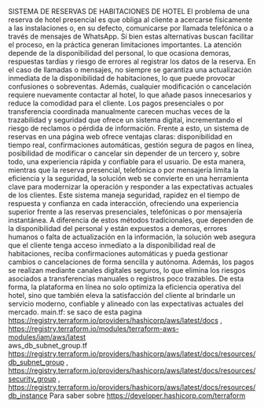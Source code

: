 SISTEMA DE RESERVAS DE HABITACIONES DE HOTEL
El problema de una reserva de hotel presencial es que obliga al cliente a acercarse físicamente a las instalaciones o, en su defecto, comunicarse por llamada telefónica o a través de mensajes de WhatsApp. Si bien estas alternativas buscan facilitar el proceso, en la práctica generan limitaciones importantes. La atención depende de la disponibilidad del personal, lo que ocasiona demoras, respuestas tardías y riesgo de errores al registrar los datos de la reserva. En el caso de llamadas o mensajes, no siempre se garantiza una actualización inmediata de la disponibilidad de habitaciones, lo que puede provocar confusiones o sobreventas. Además, cualquier modificación o cancelación requiere nuevamente contactar al hotel, lo que añade pasos innecesarios y reduce la comodidad para el cliente. Los pagos presenciales o por transferencia coordinada manualmente carecen muchas veces de la trazabilidad y seguridad que ofrece un sistema digital, incrementando el riesgo de reclamos o pérdida de información. Frente a esto, un sistema de reservas en una página web ofrece ventajas claras: disponibilidad en tiempo real, confirmaciones automáticas, gestión segura de pagos en línea, posibilidad de modificar o cancelar sin depender de un tercero y, sobre todo, una experiencia rápida y confiable para el usuario. De esta manera, mientras que la reserva presencial, telefónica o por mensajería limita la eficiencia y la seguridad, la solución web se convierte en una herramienta clave para modernizar la operación y responder a las expectativas actuales de los clientes.
Este sistema maneja seguridad, rapidez en el tiempo de respuesta y confianza en cada interacción, ofreciendo una experiencia superior frente a las reservas presenciales, telefónicas o por mensajería instantánea. A diferencia de estos métodos tradicionales, que dependen de la disponibilidad del personal y están expuestos a demoras, errores humanos o falta de actualización en la información, la solución web asegura que el cliente tenga acceso inmediato a la disponibilidad real de habitaciones, reciba confirmaciones automáticas y pueda gestionar cambios o cancelaciones de forma sencilla y autónoma. Además, los pagos se realizan mediante canales digitales seguros, lo que elimina los riesgos asociados a transferencias manuales o registros poco trazables. De esta forma, la plataforma en línea no solo optimiza la eficiencia operativa del hotel, sino que también eleva la satisfacción del cliente al brindarle un servicio moderno, confiable y alineado con las expectativas actuales del mercado.
main.tf: se saco de esta pagina https://registry.terraform.io/providers/hashicorp/aws/latest/docs , https://registry.terraform.io/modules/terraform-aws-modules/iam/aws/latest  
aws_db_subnet_group.tf https://registry.terraform.io/providers/hashicorp/aws/latest/docs/resources/db_subnet_group , https://registry.terraform.io/providers/hashicorp/aws/latest/docs/resources/security_group , https://registry.terraform.io/providers/hashicorp/aws/latest/docs/resources/db_instance
Para saber sobre https://developer.hashicorp.com/terraform


